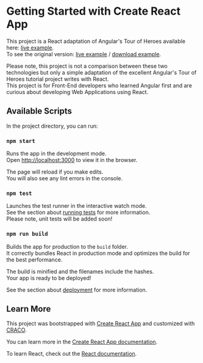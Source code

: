 # Getting Started with Create React App

This project is a React adaptation of Angular's Tour of Heroes available here: 
[live example](https://opii972.github.io/react-tour-of-heroes-app/#/). \
To see the original version: [live example](https://angular.io/generated/live-examples/toh-pt6/stackblitz.html) / 
[download example](https://angular.io/generated/zips/toh-pt6/toh-pt6.zip).

Please note, this project is not a comparison between these two technologies but 
only a simple adaptation of the excellent Angular's Tour of Heroes tutorial project 
writes with React. \
This project is for Front-End developers who learned Angular first and are curious 
about developing Web Applications using React.

## Available Scripts

In the project directory, you can run:

### `npm start`

Runs the app in the development mode.\
Open [http://localhost:3000](http://localhost:3000) to view it in the browser.

The page will reload if you make edits.\
You will also see any lint errors in the console.

### `npm test`

Launches the test runner in the interactive watch mode.\
See the section about [running tests](https://facebook.github.io/create-react-app/docs/running-tests) for more information.\
Please note, unit tests will be added soon!

### `npm run build`

Builds the app for production to the `build` folder.\
It correctly bundles React in production mode and optimizes the build for the best performance.

The build is minified and the filenames include the hashes.\
Your app is ready to be deployed!

See the section about [deployment](https://facebook.github.io/create-react-app/docs/deployment) for more information.

## Learn More

This project was bootstrapped with [Create React App](https://github.com/facebook/create-react-app) and customized with
[CRACO](https://github.com/gsoft-inc/craco).

You can learn more in the [Create React App documentation](https://facebook.github.io/create-react-app/docs/getting-started).

To learn React, check out the [React documentation](https://reactjs.org/).
